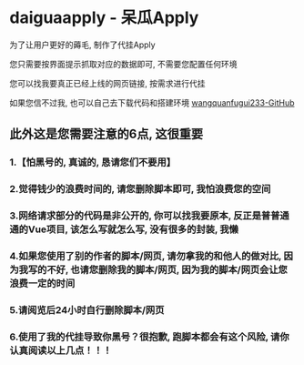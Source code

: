 # daiguaapply - 呆瓜Apply
为了让用户更好的薅毛, 制作了代挂Apply

您只需要按界面提示抓取对应的数据即可, 不需要您配置任何环境

您可以找我要真正已经上线的网页链接, 按需求进行代挂

如果您信不过我, 也可以自己去下载代码和搭建环境 [wangquanfugui233-GitHub]("https://github.com/wangquanfugui233/wool/tree/master")

## 此外这是您需要注意的6点, 这很重要
### 1.【怕黑号的, 真诚的, 恳请您们不要用】
### 2.觉得钱少的浪费时间的, 请您删除脚本即可, 我怕浪费您的空间
### 3.网络请求部分的代码是非公开的, 你可以找我要原本, 反正是普普通通的Vue项目, 该怎么写就怎么写, 没有很多的封装, 我懒
### 4.如果您使用了别的作者的脚本/网页, 请勿拿我的和他人的做对比, 因为我写的不好, 也请您删除我的脚本/网页, 因为我的脚本/网页会让您浪费一定的时间
### 5.请阅览后24小时自行删除脚本/网页
### 6.使用了我的代挂导致你黑号？很抱歉, 跑脚本都会有这个风险, 请你认真阅读以上几点！！！
